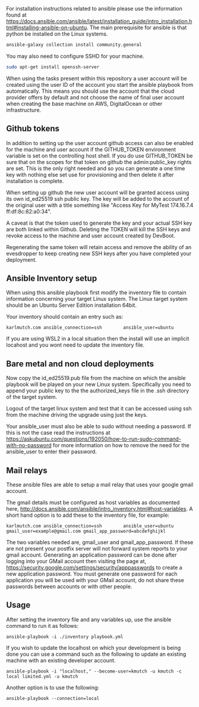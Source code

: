 For installation instructions related to ansible please use the information 
found at https://docs.ansible.com/ansible/latest/installation_guide/intro_installation.html#installing-ansible-on-ubuntu.
The main prerequisite for ansible is that python be installed on the Linux systems.

```sh
ansible-galaxy collection install community.general
```

You may also need to configure SSHD for your machine.

```sh
sudo apt-get install openssh-server
```

When using the tasks present within this repository a user account will be created
using the user ID of the account you start the ansible playbook from automatically.
This means you should use the account that the cloud provider offers by default 
and not choose the name of final user account when creating the base machine on 
AWS, DigitalOcean or other infrastructure.

Github tokens
---
In addition to setting up the user account github access can also be enabled
for the machine and user account if the GITHUB_TOKEN environment variable is set
on the controlling host shell.  If you do use GITHUB_TOKEN be sure that on the
scopes for that token on github the admin:public_key rights are set.  This is
the only right needed and so you can generate a one time key with nothing else
set use for provisioning and then delete it after installation is complete.

When setting up github the new user account will be granted access using its own
id_ed25519 ssh public key.  The key will be added to the account of the original user
with a title something like "Access Key for MyTest 174.16.7.4 ff:df:8c:82:a0:34".

A caveat is that the token used to generate the key and your actual SSH key are 
both linked within Github.  Deleting the TOKEN will kill the SSH keys and revoke access
to the machine and user account created by DevBoot.

Regenerating the same token will retain access and remove the ability of an evesdropper 
to keep creating new SSH keys after you have completed your deployment.

Ansible Inventory setup
---

When using this ansible playbook first modify the inventory file to contain
information concerning your target Linux system. The Linux target system
should be an Ubuntu Server Edition installation 64bit.

Your inventory should contain an entry such as:

```karlmutch.com ansible_connection=ssh        ansible_user=ubuntu```

If you are using WSL2 in a local situation then the install will use an implicit locahost and you
wont need to update the inventory file.

Bare metal and non cloud deployments
---

Now copy the id_ed25519.pub file from the machine on which the ansible playbook will be played
on your new Linux system. Specifically you need to append your public key to the 
the authorized_keys file in the .ssh directory of the target system.

Logout of the target linux system and test that it can be accessed using ssh from the
machine driving the upgrade using just the keys.

Your ansible_user must also be able to sudo without needing a password. If this is not the
case read the instructions at https://askubuntu.com/questions/192050/how-to-run-sudo-command-with-no-password
for more information on how to remove the need for the ansible_user to enter their password.

Mail relays
---

These ansible files are able to setup a mail relay that uses your google gmail account.

The gmail details must be configured as host variables as documented 
here, http://docs.ansible.com/ansible/intro_inventory.html#host-variables.
A short hand option is to add these to the inventory file, for example:

```karlmutch.com ansible_connection=ssh        ansible_user=ubuntu gmail_user=example@gmail.com gmail_app_password=abcdefghijkl```

The two variables needed are, gmail_user and gmail_app_password. If these are not present your 
postfix server will not forward system reports to your gmail account.  Generating an application
password can be done after logging into your GMail account then visiting the page at,
https://security.google.com/settings/security/apppasswords to create a new application password.
You must generate one password for each application you will be used with your GMail account, do
not share these passwords between accounts or with other people.

Usage
---

After setting the inventory file and any variables up, use the ansible command to run it as follows:

```ansible-playbook -i ./inventory playbook.yml```

If you wish to update the localhost on which your development is being done you can use a 
command such as the following to update an existing machine with an existing developer
account.

```ansible-playbook -i "localhost," --become-user=kmutch -u kmutch -c local limited.yml -u kmutch ```

Another option is to use the following:

```ansible-playbook --connection=local ```
